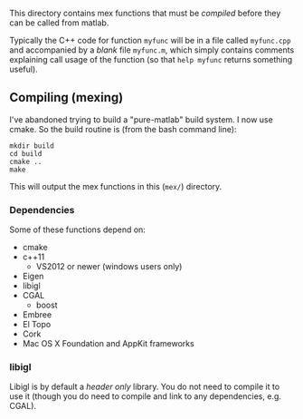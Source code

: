 This directory contains mex functions that must be _compiled_ before they can be
called from matlab.

Typically the C++ code for function `myfunc` will be in a file called
`myfunc.cpp` and accompanied by a _blank_ file `myfunc.m`, which simply contains
comments explaining call usage of the function (so that `help myfunc` returns
something useful).

## Compiling (mexing)

I've abandoned trying to build a "pure-matlab" build system. I now use cmake. So
the build routine is (from the bash command line):

    mkdir build
    cd build
    cmake ..
    make 

This will output the mex functions in this (`mex/`) directory.

### Dependencies 

Some of these functions depend on:

 - cmake
 - c++11
   - VS2012 or newer (windows users only)
 - Eigen
 - libigl
 - CGAL
   - boost
 - Embree
 - El Topo
 - Cork
 - Mac OS X Foundation and AppKit frameworks

### libigl

Libigl is by default a _header only_ library. You do not need to compile it to
use it (though you do need to compile and link to any dependencies, e.g. CGAL).
